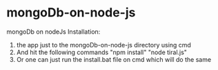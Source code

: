 # mongoDb-on-node-js
mongoDb on nodeJs
Installation:
1. the app just to the mongoDb-on-node-js directory using cmd 
2. And hit the following commands
   "npm install"
   "node tiral.js"
3. Or one can just run the install.bat file on cmd which will do the same
